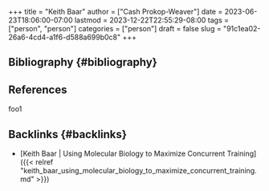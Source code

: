 +++
title = "Keith Baar"
author = ["Cash Prokop-Weaver"]
date = 2023-06-23T18:06:00-07:00
lastmod = 2023-12-22T22:55:29-08:00
tags = ["person", "person"]
categories = ["person"]
draft = false
slug = "91c1ea02-26a6-4cd4-a1f6-d588a699b0c8"
+++

## Bibliography {#bibliography}

## References

<style>.csl-entry{text-indent: -1.5em; margin-left: 1.5em;}</style><div class="csl-bib-body">
</div>

foo1


## Backlinks {#backlinks}

-   [Keith Baar | Using Molecular Biology to Maximize Concurrent Training]({{< relref "keith_baar_using_molecular_biology_to_maximize_concurrent_training.md" >}})

